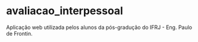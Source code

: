 # avaliacao_interpessoal
Aplicação web utilizada pelos alunos da pós-gradução do IFRJ - Eng. Paulo de Frontin.
